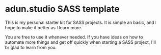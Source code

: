# adun.studio SASS template

This is my personal starter kit for SASS projects. It is simple an basic, and I hope to make it better as I learn more.

You are free to use it whenever needed. If you have ideas on how to automate more things and get off quickly when starting a SASS project, I'll br glad to learn from you.
